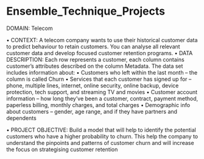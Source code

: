 # Ensemble_Technique_Projects

DOMAIN: Telecom

• CONTEXT: A telecom company wants to use their historical customer data to predict behaviour to retain customers. You can 
analyse all relevant customer data and develop focused customer retention programs.
• DATA DESCRIPTION: Each row represents a customer, each column contains customer’s attributes described on the column 
Metadata. The data set includes information about:
• Customers who left within the last month – the column is called Churn
• Services that each customer has signed up for – phone, multiple lines, internet, online security, online backup, device 
protection, tech support, and streaming TV and movies
• Customer account information – how long they’ve been a customer, contract, payment method, paperless billing, monthly 
charges, and total charges
• Demographic info about customers – gender, age range, and if they have partners and dependents

• PROJECT OBJECTIVE: Build a model that will help to identify the potential customers who have a higher probability to churn. 
This help the company to understand the pinpoints and patterns of customer churn and will increase the focus on strategising 
customer retention
